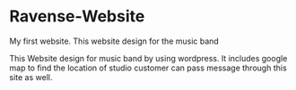 # Ravense-Website
My first website. This  website design for the music band

This Website design for music band by using wordpress. It includes google map to find the location of studio customer can pass message through this site as well.
